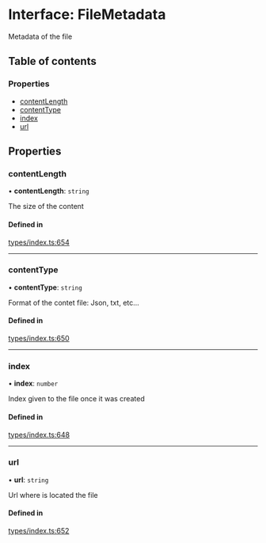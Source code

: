 # Interface: FileMetadata

Metadata of the file

## Table of contents

### Properties

- [contentLength](FileMetadata.md#contentlength)
- [contentType](FileMetadata.md#contenttype)
- [index](FileMetadata.md#index)
- [url](FileMetadata.md#url)

## Properties

### contentLength

• **contentLength**: `string`

The size of the content

#### Defined in

[types/index.ts:654](https://github.com/nevermined-io/components-catalog/blob/296299b/lib/src/types/index.ts#L654)

___

### contentType

• **contentType**: `string`

Format of the contet file: Json, txt, etc...

#### Defined in

[types/index.ts:650](https://github.com/nevermined-io/components-catalog/blob/296299b/lib/src/types/index.ts#L650)

___

### index

• **index**: `number`

Index given to the file once it was created

#### Defined in

[types/index.ts:648](https://github.com/nevermined-io/components-catalog/blob/296299b/lib/src/types/index.ts#L648)

___

### url

• **url**: `string`

Url where is located the file

#### Defined in

[types/index.ts:652](https://github.com/nevermined-io/components-catalog/blob/296299b/lib/src/types/index.ts#L652)
